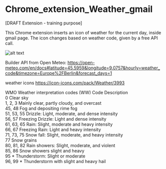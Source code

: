 # Chrome_extension_Weather_gmail
[DRAFT Extension - training purpose]

This Chrome extension inserts an icon of weather for the current day, inside gmail page.
The icon changes based on weather code, given by a free API call.

![alt text](https://github.com/adegard/Chrome_extension_template_modify_DOM/blob/main/Screenshot.png?raw=true)


Builder API from Open Meteo:
https://open-meteo.com/en/docs#latitude=45.5959&longitude=9.0757&hourly=weather_code&timezone=Europe%2FBerlin&forecast_days=1

weather icons
https://icon-icons.com/pack/Weather/3993

WMO Weather interpretation codes (WW)
Code 	Description </br>
0 	Clear sky </br>
1, 2, 3 	Mainly clear, partly cloudy, and overcast </br>
45, 48 	Fog and depositing rime fog </br>
51, 53, 55 	Drizzle: Light, moderate, and dense intensity </br>
56, 57 	Freezing Drizzle: Light and dense intensity </br>
61, 63, 65 	Rain: Slight, moderate and heavy intensity </br>
66, 67 	Freezing Rain: Light and heavy intensity </br>
71, 73, 75 	Snow fall: Slight, moderate, and heavy intensity </br>
77 	Snow grains </br>
80, 81, 82 	Rain showers: Slight, moderate, and violent </br>
85, 86 	Snow showers slight and heavy </br>
95 * 	Thunderstorm: Slight or moderate </br>
96, 99 * 	Thunderstorm with slight and heavy hail </br>
